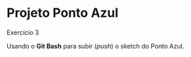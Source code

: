 # Projeto **Ponto Azul**
Exercício 3

Usando o **Git Bash** para subir (*push*) o sketch do Ponto Azul. 